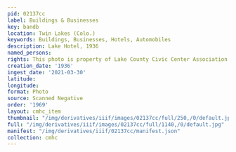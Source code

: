```yaml
---
pid: 02137cc
label: Buildings & Businesses
key: bandb
location: Twin Lakes (Colo.)
keywords: Buildings, Businesses, Hotels, Automobiles
description: Lake Hotel, 1936
named_persons: 
rights: This photo is property of Lake County Civic Center Association.
creation_date: '1936'
ingest_date: '2021-03-30'
latitude: 
longitude: 
format: Photo
source: Scanned Negative
order: '1969'
layout: cmhc_item
thumbnail: "/img/derivatives/iiif/images/02137cc/full/250,/0/default.jpg"
full: "/img/derivatives/iiif/images/02137cc/full/1140,/0/default.jpg"
manifest: "/img/derivatives/iiif/02137cc/manifest.json"
collection: cmhc
---
```

